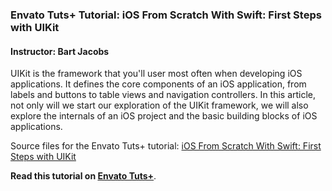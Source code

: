 ### Envato Tuts+ Tutorial: iOS From Scratch With Swift: First Steps with UIKit

#### Instructor: Bart Jacobs

UIKit is the framework that you'll user most often when developing iOS applications. It defines the core components of an iOS application, from labels and buttons to table views and navigation controllers. In this article, not only will we start our exploration of the UIKit framework, we will also explore the internals of an iOS project and the basic building blocks of iOS applications.

Source files for the Envato Tuts+ tutorial: [iOS From Scratch With Swift: First Steps with UIKit](http://code.tutsplus.com/tutorials/ios-from-scratch-with-swift-first-steps-with-uikit--cms-25461)

**Read this tutorial on [Envato Tuts+](https://code.tutsplus.com)**.
